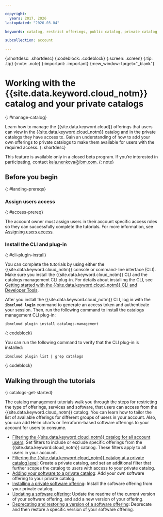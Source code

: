 ```yaml
---

copyright:
  years: 2017, 2020
lastupdated: "2020-03-04"

keywords: catalog, restrict offerings, public catalog, private catalog, Helm chart, Terraform, add software

subcollection: account

---
```


{:shortdesc: .shortdesc}
{:codeblock: .codeblock}
{:screen: .screen}
{:tip: .tip}
{:note: .note}
{:important: .important}
{:new_window: target="_blank"}

# Working with the {{site.data.keyword.cloud_notm}} catalog and your private catalogs
{: #manage-catalog}

Learn how to manage the {{site.data.keyword.cloud}} offerings that users can view in the {{site.data.keyword.cloud_notm}} catalog and in the private catalogs they have access to. Gain an understanding of how to add your own offerings to private catalogs to make them available for users with the required access. 
{: shortdesc}

This feature is available only in a closed beta program. If you’re interested in participating, contact kala.nenkova@ibm.com.
{: note}

## Before you begin
{: #landing-prereqs}

### Assign users access
{: #access-prereq}

The account owner must assign users in their account specific access roles so they can successfully complete the tutorials. For more information, see [Assigning users access](/docs/account?topic=account-catalog-access).

### Install the CLI and plug-in
{: #cli-plugin-install}

You can complete the tutorials by using either the {{site.data.keyword.cloud_notm}} console or command-line interface (CLI). Make sure you install the {{site.data.keyword.cloud_notm}} CLI and the catalogs management CLI plug-in. For details about installing the CLI, see [Getting started with the {{site.data.keyword.cloud_notm}} CLI and Developer Tools](/docs/cli?topic=cloud-cli-getting-started).

After you install the {{site.data.keyword.cloud_notm}} CLI, log in with the **`ibmcloud login`** command to generate an access token and authenticate your session. Then, run the following command to install the catalogs management CLI plug-in:

  ```
  ibmcloud plugin install catalogs-management
  ```
  {: codeblock}

You can run the following command to verify that the CLI plug-in is installed:

  ```
  ibmcloud plugin list | grep catalogs
  ```
  {: codeblock}
  
## Walking through the tutorials
{: catalogs-get-started}

The catalog management tutorials walk you through the steps for restricting the type of offerings, services and software, that users can access from the {{site.data.keyword.cloud_notm}} catalog. You can learn how to tailor the list of available offerings for different groups of users in your account. Also, you can add Helm charts or Terraform-based software offerings to your account for users to consume. 

  * [Filtering the {{site.data.keyword.cloud_notm}} catalog for all account users](/docs/account?topic=account-filter-account): Set filters to include or exclude specific offerings from the {{site.data.keyword.cloud_notm}} catalog. These filters apply to all users in your account.
  * [Filtering the {{site.data.keyword.cloud_notm}} catalog at a private catalog level](/docs/account?topic=account-restrict-by-user): Create a private catalog, and set an additional filter that further scopes the catalog to users with access to your private catalog. 
  * [Adding your software to a private catalog](/docs/account?topic=account-create-private-catalog): Add your own software offering to your private catalog.
  * [Installing a private software offering](/docs/account?topic=account-install-sw): Install the software offering from your private catalog.
  * [Updating a software offering](https://test.cloud.ibm.com/docs/account?topic=account-update-private): Update the readme of the current version of your software offering, and add a new version of your offering.
  * [Deprecating and restoring a version of a software offering](https://test.cloud.ibm.com/docs/account?topic=account-dep-restore): Deprecate and then restore a specific version of your software offering.






